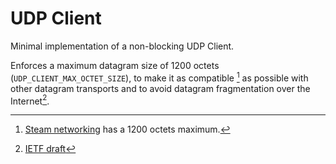 # UDP Client

Minimal implementation of a non-blocking UDP Client.

Enforces a maximum datagram size of 1200 octets (`UDP_CLIENT_MAX_OCTET_SIZE`), to make it as compatible [^1] as possible with other datagram transports and to avoid datagram fragmentation over the Internet[^2].

[^1]: [Steam networking](https://partner.steamgames.com/doc/api/ISteamNetworking) has a 1200 octets maximum.
[^2]: [IETF draft](https://www.ietf.org/archive/id/draft-ietf-dnsop-avoid-fragmentation-07.html)
